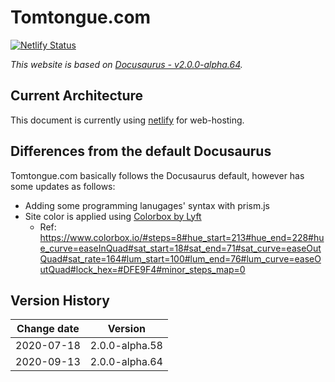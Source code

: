 # Tomtongue.com

[![Netlify Status](https://api.netlify.com/api/v1/badges/33f57cc0-096d-4d2f-b9f5-2104afa26ecf/deploy-status)](https://app.netlify.com/sites/tomtongue/deploys)

*This website is based on [Docusaurus - v2.0.0-alpha.64](https://v2.docusaurus.io/versions).*

## Current Architecture
This document is currently using [netlify](https://www.netlify.com/) for web-hosting.

## Differences from the default Docusaurus
Tomtongue.com basically follows the Docusaurus default, however has some updates as follows:
* Adding some programming lanugages' syntax with prism.js
* Site color is applied using [Colorbox by Lyft](https://www.colorbox.io/)
    * Ref: https://www.colorbox.io/#steps=8#hue_start=213#hue_end=228#hue_curve=easeInQuad#sat_start=18#sat_end=71#sat_curve=easeOutQuad#sat_rate=164#lum_start=100#lum_end=76#lum_curve=easeOutQuad#lock_hex=#DFE9F4#minor_steps_map=0


## Version History

| Change date | Version |
|:-:|:-:|
| 2020-07-18 | 2.0.0-alpha.58 |
| 2020-09-13 | 2.0.0-alpha.64 | 